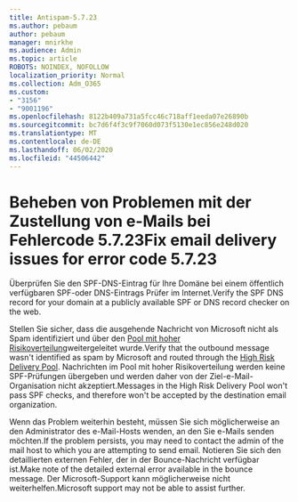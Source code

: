 ```yaml
---
title: Antispam-5.7.23
ms.author: pebaum
author: pebaum
manager: mnirkhe
ms.audience: Admin
ms.topic: article
ROBOTS: NOINDEX, NOFOLLOW
localization_priority: Normal
ms.collection: Adm_O365
ms.custom:
- "3156"
- "9001196"
ms.openlocfilehash: 8122b409a731a5fcc46c718aff1eeda07e26890b
ms.sourcegitcommit: bc7d6f4f3c9f7060d073f5130e1ec856e248d020
ms.translationtype: MT
ms.contentlocale: de-DE
ms.lasthandoff: 06/02/2020
ms.locfileid: "44506442"
---
```

# <a name="fix-email-delivery-issues-for-error-code-5723"></a><span data-ttu-id="8c9fc-102">Beheben von Problemen mit der Zustellung von e-Mails bei Fehlercode 5.7.23</span><span class="sxs-lookup"><span data-stu-id="8c9fc-102">Fix email delivery issues for error code 5.7.23</span></span>

<span data-ttu-id="8c9fc-103">Überprüfen Sie den SPF-DNS-Eintrag für Ihre Domäne bei einem öffentlich verfügbaren SPF-oder DNS-Eintrags Prüfer im Internet.</span><span class="sxs-lookup"><span data-stu-id="8c9fc-103">Verify the SPF DNS record for your domain at a publicly available SPF or DNS record checker on the web.</span></span>

<span data-ttu-id="8c9fc-104">Stellen Sie sicher, dass die ausgehende Nachricht von Microsoft nicht als Spam identifiziert und über den [Pool mit hoher Risikoverteilung](https://docs.microsoft.com/microsoft-365/security/office-365-security/high-risk-delivery-pool-for-outbound-messages)weitergeleitet wurde.</span><span class="sxs-lookup"><span data-stu-id="8c9fc-104">Verify that the outbound message wasn't identified as spam by Microsoft and routed through the [High Risk Delivery Pool](https://docs.microsoft.com/microsoft-365/security/office-365-security/high-risk-delivery-pool-for-outbound-messages).</span></span> <span data-ttu-id="8c9fc-105">Nachrichten im Pool mit hoher Risikoverteilung werden keine SPF-Prüfungen übergeben und werden daher von der Ziel-e-Mail-Organisation nicht akzeptiert.</span><span class="sxs-lookup"><span data-stu-id="8c9fc-105">Messages in the High Risk Delivery Pool won't pass SPF checks, and therefore won't be accepted by the destination email organization.</span></span>

<span data-ttu-id="8c9fc-106">Wenn das Problem weiterhin besteht, müssen Sie sich möglicherweise an den Administrator des e-Mail-Hosts wenden, an den Sie e-Mails senden möchten.</span><span class="sxs-lookup"><span data-stu-id="8c9fc-106">If the problem persists, you may need to contact the admin of the mail host to which you are attempting to send email.</span></span> <span data-ttu-id="8c9fc-107">Notieren Sie sich den detaillierten externen Fehler, der in der Bounce-Nachricht verfügbar ist.</span><span class="sxs-lookup"><span data-stu-id="8c9fc-107">Make note of the detailed external error available in the bounce message.</span></span> <span data-ttu-id="8c9fc-108">Der Microsoft-Support kann möglicherweise nicht weiterhelfen.</span><span class="sxs-lookup"><span data-stu-id="8c9fc-108">Microsoft support may not be able to assist further.</span></span>
